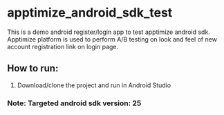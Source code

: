 # apptimize_android_sdk_test
This is a demo android register/login app to test apptimize android sdk.
Apptimize platform is used to perform A/B testing on look and feel of new account registration link on login page.
## How to run:
1. Download/clone the project and run in Android Studio
### Note: Targeted android sdk version: 25
